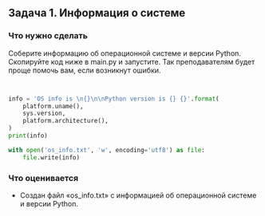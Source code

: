 ## Задача 1. Информация о системе
### Что нужно сделать
Соберите информацию об операционной системе и версии Python. Скопируйте код ниже в main.py и запустите. Так преподавателям будет проще помочь вам, если возникнут ошибки.

```python


info = 'OS info is \n{}\n\nPython version is {} {}'.format(
    platform.uname(),
    sys.version,
    platform.architecture(),
)
print(info)

with open('os_info.txt', 'w', encoding='utf8') as file:
    file.write(info)
```
### Что оценивается
- Создан файл «os_info.txt» с информацией об операционной системе и версии Python.
